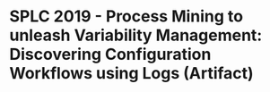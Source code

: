 # SPLC 2019 - Process Mining to unleash Variability Management: Discovering Configuration Workflows using Logs	(Artifact)
